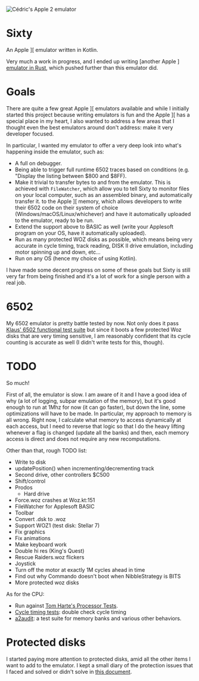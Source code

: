 ![Cédric's Apple 2 emulator](history/15-ultima-4.png)

# Sixty

An Apple ][ emulator written in Kotlin.

Very much a work in progress, and I ended up writing [another Apple ][ emulator in Rust](https://github.com/cbeust/maple-2), which pushed further than this emulator did.

# Goals

There are quite a few great Apple ][ emulators available and while I initially started this project because writing emulators
is fun and the Apple ][ has a special place in my heart, I also wanted to address a few areas that I thought even the
best emulators around don't address: make it very developer focused.

In particular, I wanted my emulator to offer a very deep look into what's happening inside the emulator, such as:
- A full on debugger.
- Being able to trigger full runtime 6502 traces based on conditions (e.g. "Display the listing between $800 and $8FF).
- Make it trivial to transfer bytes to and from the emulator. This is achieved with `FileWatcher`, which allow you
to tell Sixty to monitor files on your local computer, such as an assembled binary, and automatically transfer it.
to the Apple ][ memory, which allows developers to write their 6502 code on their system of choice (Windows/macOS/Linux/whichever)
and have it automatically uploaded to the emulator, ready to be run.
- Extend the support above to BASIC as well (write your Applesoft program on your OS, have it automatically uploaded).
- Run as many protected WOZ disks as possible, which means being very accurate in cycle timing, track reading, DISK II drive
emulation, including motor spinning up and down, etc...
- Run on any OS (hence my choice of using Kotlin).

I have made some decent progress on some of these goals but Sixty is still very far from being finished and it's
a lot of work for a single person with a real job.

# 6502

My 6502 emulator is pretty battle tested by now. Not only does it pass [Klaus' 6502 functional test suite](https://github.com/Klaus2m5/6502_65C02_functional_tests) but since it boots a few protected Woz disks that are very timing sensitive, I am reasonably confident
that its cycle counting is accurate as well (I didn't write tests for this, though).

# TODO

So much!

First of all, the emulator is slow. I am aware of it and I have a good idea of why (a lot of logging, subpar emulation
of the memory), but it's good enough to run at 1Mhz for now (it can go faster), but down the line,
some optimizations will have to be made. In particular, my approach to memory is all wrong. Right now, I calculate
what memory to access dynamically at each access, but I need to reverse that logic so that I do the heavy lifting whenever
a flag is changed (update all the banks) and then, each memory access is direct and does not require any new recomputations.

Other than that, rough TODO list:

- Write to disk
- updatePosition() when incrementing/decrementing track
- Second drive, other controllers $C500
- Shift/control
- Prodos
    - Hard drive
- Force.woz crashes at Woz.kt:151
- FileWatcher for Applesoft BASIC
- Toolbar
- Convert .dsk to .woz
- Support WOZ1 (test disk: Stellar 7)
- Fix graphics
- Fix animations
- Make keyboard work
- Double hi res (King's Quest)
- Rescue Raiders.woz flickers
- Joystick
- Turn off the motor at exactly 1M cycles ahead in time
- Find out why Commando doesn't boot when NibbleStrategy is BITS
- More protected woz disks

As for the CPU:

- Run against [Tom Harte's Processor Tests](https://github.com/TomHarte/ProcessorTests).
- [Cycle timing tests](https://github.com/BigEd/6502timing): double check cycle timing
- [a2audit](https://github.com/zellyn/a2audit): a test suite for memory banks and various other behaviors.

# Protected disks

I started paying more attention to protected disks, amid all the other items I want to add to the emulator. I kept a small diary of the protection issues that I faced and solved or didn't solve in [this document](https://docs.google.com/document/d/19xY3f80Y9kQurvek7vWUfV_BRGbJj-B5Sbjn_ax8hqY/edit?usp=sharing).





